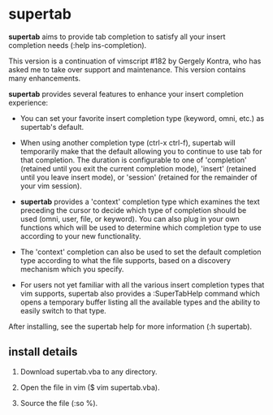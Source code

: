 supertab
==========

**supertab** aims to provide tab completion to satisfy all your insert completion 
needs (:help ins-completion). 

This version is a continuation of vimscript #182 by Gergely Kontra, who has 
asked me to take over support and maintenance.  This version contains many 
enhancements. 

**supertab** provides several features to enhance your insert completion 
experience: 

* You can set your favorite insert completion type (keyword, omni, etc.) as 
  supertab's default. 

* When using another completion type (ctrl-x ctrl-f), supertab will 
  temporarily make that the default allowing you to continue to use tab for 
  that completion. The duration is configurable to one of 'completion' 
  (retained until you exit the current completion mode), 'insert' (retained 
  until you leave insert mode), or 'session' (retained for the remainder of 
  your vim session). 

* **supertab** provides a 'context' completion type which examines the text 
  preceding the cursor to decide which type of completion should be used 
  (omni, user, file, or keyword).  You can also plug in your own functions 
  which will be used to determine which completion type to use according to 
  your new functionality. 

* The 'context' completion can also be used to set the default completion type 
  according to what the file supports, based on a discovery mechanism which 
  you specify. 

* For users not yet familiar with all the various insert completion types that 
  vim supports, supertab also provides a :SuperTabHelp command which opens a 
  temporary buffer listing all the available types and the ability to easily 
  switch to that type. 

After installing, see the supertab help for more information (:h supertab). 
 
install details
------------------

1. Download supertab.vba to any directory. 

2. Open the file in vim ($ vim supertab.vba). 

3. Source the file (:so %).

